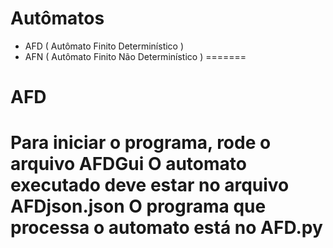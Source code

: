 # Autômatos

- AFD ( Autômato Finito Determinístico )
- AFN ( Autômato Finito Não Determinístico )
=======
# AFD
 Para iniciar o programa, rode o arquivo AFDGui
 O automato executado deve estar no arquivo AFDjson.json
 O programa que processa o automato está no AFD.py
=======
